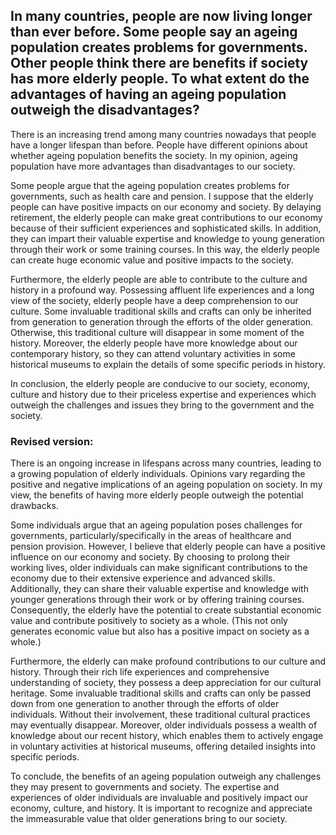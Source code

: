 ## In many countries, people are now living longer than ever before. Some people say an ageing population creates problems for governments. Other people think there are benefits if society has more elderly people. To what extent do the advantages of having an ageing population outweigh the disadvantages?

There is an increasing trend among many countries nowadays that people have a longer lifespan than before. People have different opinions about whether ageing population benefits the society. In my opinion, ageing population have more advantages than disadvantages to our society.

Some people argue that the ageing population creates problems for governments, such as health care and pension. I suppose that the elderly people can have positive impacts on our economy and society. By delaying retirement, the elderly people can make great contributions to our economy because of their sufficient experiences and sophisticated skills. In addition, they can impart their valuable expertise and knowledge to young generation through their work or some training courses. In this way, the elderly people can create huge economic value and positive impacts to the society.

Furthermore, the elderly people are able to contribute to the culture and history in a profound way. Possessing affluent life experiences and a long view of the society,  elderly people have a deep comprehension to our culture. Some invaluable traditional skills and crafts can only be inherited from generation to generation through the efforts of the older generation. Otherwise, this traditional culture will disappear in some moment of the history. Moreover, the elderly people have more knowledge about our contemporary history, so they can attend voluntary activities in some historical museums to explain the details of some specific periods in history.

In conclusion, the elderly people are conducive to our society, economy, culture and history due to their priceless expertise and experiences which outweigh the challenges and issues they bring to the government and the society.


### Revised version:

There is an ongoing increase in lifespans across many countries, leading to a growing population of elderly individuals. Opinions vary regarding the positive and negative implications of an ageing population on society. In my view, the benefits of having more elderly people outweigh the potential drawbacks.

Some individuals argue that an ageing population poses challenges for governments, particularly/specifically in the areas of healthcare and pension provision. However, I believe that elderly people can have a positive influence on our economy and society. By choosing to prolong their working lives, older individuals can make significant contributions to the economy due to their extensive experience and advanced skills. Additionally, they can share their valuable expertise and knowledge with younger generations through their work or by offering training courses. Consequently, the elderly have the potential to create substantial economic value and contribute positively to society as a whole. (This not only generates economic value but also has a positive impact on society as a whole.)

Furthermore, the elderly can make profound contributions to our culture and history. Through their rich life experiences and comprehensive understanding of society, they possess a deep appreciation for our cultural heritage. Some invaluable traditional skills and crafts can only be passed down from one generation to another through the efforts of older individuals. Without their involvement, these traditional cultural practices may eventually disappear. Moreover, older individuals possess a wealth of knowledge about our recent history, which enables them to actively engage in voluntary activities at historical museums, offering detailed insights into specific periods.

To conclude, the benefits of an ageing population outweigh any challenges they may present to governments and society. The expertise and experiences of older individuals are invaluable and positively impact our economy, culture, and history. It is important to recognize and appreciate the immeasurable value that older generations bring to our society. 
